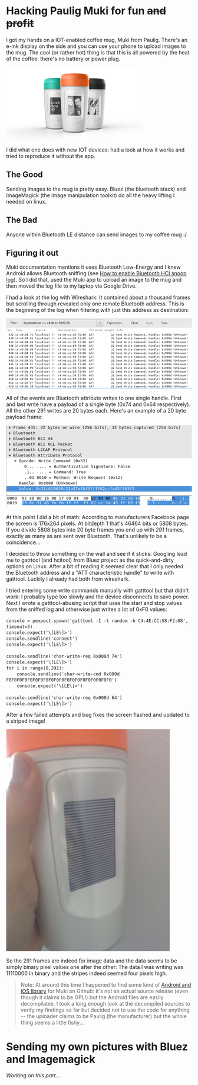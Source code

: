 # Hacking Paulig Muki for fun ~~and profit~~

I got my hands on a IOT-enabled coffee mug, Muki from Paulig. There's an e-ink display on the side and you can use your phone to upload images to the mug. The cool (or rather hot) thing is that this is all powered by the heat of the coffee: there's no battery or power plug.

![Muki](images/muki.png)

I did what one does with new IOT devices: had a look at how it works and tried to reproduce it without the app.

## The Good

Sending images to the mug is pretty easy. Bluez (the bluetooth stack) and ImageMagick (the image manipulation toolkit) do all the heavy lifting I needed on linux.

## The Bad

Anyone within Bluetooth LE distance can send images to my coffee mug :/

## Figuring it out

Muki documentation mentions it uses Bluetooth Low-Energy and I knew Android allows Bluetooth sniffing (see [How to enable Bluetooth HCI snoop log](https://developer.android.com/studio/debug/dev-options.html)). So I did that, used the Muki app to upload an image to the mug and then moved the log file to my laptop via Google Drive.

I had a look at the log with Wireshark: It contained about a thousand frames but scrolling through revealed only one remote Bluetooth address. This is the beginning of the log when filtering with just this address as destination:

![Wireshark log](images/bt-log.png)

All of the events are Bluetooth attribute writes to one single handle. First and last write have a payload of a single byte (0x74 and 0x64 respectively). All the other 291 writes are 20 bytes each. Here's an example of a 20 byte payload frame:

![Attribute write](images/bt-frame.png)

At this point I did a bit of math: According to manufacturers Facebook page the screen is 176x264 pixels. At bitdepth 1 that's 46464 bits or 5808 bytes. If you divide 5808 bytes into 20 byte frames you end up with _291_ frames, exactly as many as are sent over Bluetooth. That's unlikely to be a coincidence...

I decided to throw something on the wall and see if it sticks: Googling lead me to gatttool (and hcitool) from Bluez project as the quick-and-dirty options on Linux. After a bit of reading it seemed clear that I only needed the Bluetooth address and a "ATT characteristic handle" to write with gatttool. Luckily I already had both from wireshark.

I tried entering some write commands manually with gatttool but that didn't work: I probably type too slowly and the device disconnects to save power. Next I wrote a gatttool-abusing script that uses the start and stop values from the sniffed log and otherwise just writes a lot of 0xF0 values:

	console = pexpect.spawn('gatttool -I -t random -b C4:4E:CC:58:F2:08', timeout=3)
	console.expect('\[LE\]>')
	console.sendline('connect')
	console.expect('\[LE\]>')

	console.sendline('char-write-req 0x000d 74')
	console.expect('\[LE\]>')
	for i in range(0,291):
		console.sendline('char-write-cmd 0x000d F0F0F0F0F0F0F0F0F0F0F0F0F0F0F0F0F0F0F0F0')
		console.expect('\[LE\]>')

	console.sendline('char-write-req 0x000d 64')
	console.expect('\[LE\]>')

After a few failed attempts and bug fixes the screen flashed and updated to a striped image!

![Stripes!](images/stripes.jpg)

So the 291 frames are indeed for image data and the data seems to be simply binary pixel values one after the other: The data I was writing was 11110000 in binary and the stripes indeed seemed four pixels high.

> Note: At around this time I happened to find some kind of [Android and iOS library](https://github.com/gustavpaulig/Paulig-Muki/) for Muki on Github: it's not an actual source release (even though it claims to be GPL!) but the Android files are easily decompilable. I took a long enough look at the decompiled sources to verify my findings so far but decided not to use the code for anything -- the uploader claims to be Paulig (the manufacturer) but the whole thing seems a little fishy...

# Sending my own pictures with Bluez and Imagemagick

_Working on this part..._
